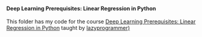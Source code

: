 #### Deep Learning Prerequisites: Linear Regression in Python



This folder has my code for the course [Deep Learning Prerequisites: Linear Regression in Python](https://www.udemy.com/data-science-linear-regression-in-python/) taught by [lazyprogrammer)](https://github.com/lazyprogrammer?tab=repositories)
